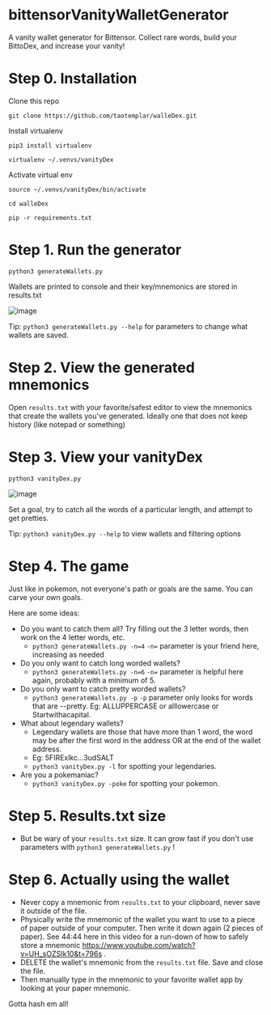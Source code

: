 # bittensorVanityWalletGenerator
A vanity wallet generator for Bittensor.  Collect rare words, build your BittoDex, and increase your vanity!

# Step 0. Installation
Clone this repo

`git clone https://github.com/taotemplar/walleDex.git`

Install virtualenv

`pip3 install virtualenv`

`virtualenv ~/.venvs/vanityDex`

Activate virtual env

`source ~/.venvs/vanityDex/bin/activate`

`cd walleDex`

`pip -r requirements.txt`



# Step 1. Run the generator

`python3 generateWallets.py`

Wallets are printed to console and their key/mnemonics are stored in results.txt

![image](https://github.com/user-attachments/assets/c5a22bcb-2498-4641-8e0e-c9b37970490f)

Tip: `python3 generateWallets.py --help` for parameters to change what wallets are saved.


# Step 2. View the generated mnemonics

Open `results.txt` with your favorite/safest editor to view the mnemonics that create the wallets you've generated.  Ideally one that does not keep history (like notepad or something)

# Step 3. View your vanityDex

`python3 vanityDex.py`

![image](https://github.com/user-attachments/assets/367772eb-c810-418e-b9a7-318efcced054)

Set a goal, try to catch all the words of a particular length, and attempt to get pretties.

Tip: `python3 vanityDex.py --help` to view wallets and filtering options

# Step 4. The game

Just like in pokemon, not everyone's path or goals are the same.  You can carve your own goals.

Here are some ideas:

* Do you want to catch them all?  Try filling out the 3 letter words, then work on the 4 letter words, etc.
  * `python3 generateWallets.py -n=4` `-n=` parameter is your friend here, increasing as needed
* Do you only want to catch long worded wallets?
  * `python3 generateWallets.py -n=6` `-n=` parameter is helpful here again, probably with a minimum of 5.
* Do you only want to catch pretty worded wallets?
  * `python3 generateWallets.py -p` `-p` parameter only looks for words that are --pretty.  Eg: ALLUPPERCASE or alllowercase or Startwithacapital.
* What about legendary wallets?
  * Legendary wallets are those that have more than 1 word, the word may be after the first word in the address OR at the end of the wallet address.
  * Eg: 5FIRExlkc...3udSALT
  * `python3 vanityDex.py -l` for spotting your legendaries.
* Are you a pokemaniac?
  * `python3 vanityDex.py -poke` for spotting your pokemon.

# Step 5. Results.txt size
* But be wary of your `results.txt` size.  It can grow fast if you don't use parameters with `python3 generateWallets.py` !

# Step 6. Actually using the wallet
* Never copy a mnemonic from `results.txt` to your clipboard, never save it outside of the file.
* Physically write the mnemonic of the wallet you want to use to a piece of paper outside of your computer.  Then write it down again (2 pieces of paper).  See 44:44 here in this video for a run-down of how to safely store a mnemonic https://www.youtube.com/watch?v=UH_sOZSIk10&t=796s .
* DELETE the wallet's mnemonic from the `results.txt` file.  Save and close the file.
* Then manually type in the mnemonic to your favorite wallet app by looking at your paper mnemonic.

Gotta hash em all!
